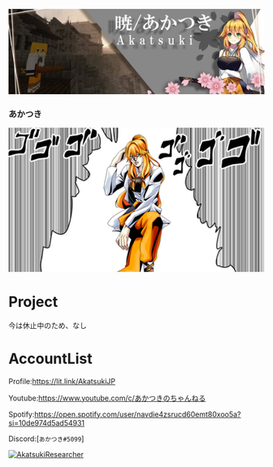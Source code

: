 <p class="profile-img" align="center">
 <img src="akatsuki_header.jpg" width=800>
</p>

### あかつき 

<img src="AkatsukiReseacher_jojo.png" alt="パソコン用の画像" title="JOJO">

# Project

今は休止中のため、なし

# AccountList
Profile:<https://lit.link/AkatsukiJP>

Youtube:<https://www.youtube.com/c/あかつきのちゃんねる>

Spotify:https://open.spotify.com/user/navdie4zsrucd60emt80xoo5a?si=10de974d5ad54931

Discord:[`あかつき#5099`]

<p align="left">
  <a href="https://github.com/AkatsukiResearcher/AkatsukiResearcher/">
    <img src="https://komarev.com/ghpvc/?username=AkatsukiResearcher" alt="AkatsukiResearcher" />
  </a>
</p>



